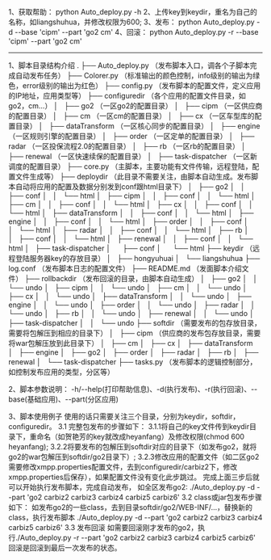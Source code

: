 1、获取帮助：
python Auto_deploy.py -h
2、上传key到keydir，重名为自己的名称，如liangshuhua，并修改权限为600;
3、发布：
python Auto_deploy.py -d --base 'cipm' --part 'go2 cm'
4、回滚：
python Auto_deploy.py -r --base 'cipm' --part 'go2 cm'

-------
1、脚本目录结构介绍
.
├── Auto_deploy.py         （发布脚本入口，调各个子脚本完成自动发布任务）
├── Colorer.py             （标准输出的颜色控制，info级别的输出为绿色，error级别的输出为红色）
├── config.py              （发布脚本的配置文件，定义应用的IP地址，应用类型等）
├── configuredir           （各个应用的配置文件目录，如go2，cm...）
│   ├── go2                （一区go2的配置目录）
│   ├── cipm               （一区供应商的配置目录）
│   ├── cm                 （一区cm的配置目录）
│   ├── cx                 （一区车型库的配置目录）
│   ├── dataTransform      （一区核心同步的配置目录）
│   ├── engine             （一区规则引擎的配置目录）
│   ├── order              （一区定单的配置目录）
│   ├── radar              （一区投保流程2.0的配置目录）
│   ├── rb                 （一区rb的配置目录）
│   ├── renewal            （一区快速续保的配置目录）
│   ├── task-dispatcher    （一区新调度的配置目录）
├── core.py                （主脚本，主要功能有文件传输，远程登陆，配置文件生成等）
├── deploydir              （此目录不需要关注，由脚本自动生成。发布脚本自动将应用的配置及数据分别发到conf跟html目录下）
│   ├── go2
│   │   ├── conf
│   │   └── html
│   ├── cipm
│   │   ├── conf
│   │   └── html
│   ├── cm
│   │   ├── conf
│   │   └── html
│   ├── cx
│   │   ├── conf
│   │   └── html
│   ├── dataTransform
│   │   ├── conf
│   │   └── html
│   ├── engine
│   │   ├── conf
│   │   └── html
│   ├── order
│   │   ├── conf
│   │   └── html
│   ├── radar
│   │   ├── conf
│   │   └── html
│   ├── rb
│   │   ├── conf
│   │   └── html
│   ├── renewal
│   │   ├── conf
│   │   └── html
│   ├── task-dispatcher
│       ├── conf
│       └── html
├── keydir                （远程登陆服务器key的存放目录）
│   ├── hongyuhuai
│   └── liangshuhua
├── log.conf              （发布脚本日志的配置文件）
├── README.md             （发面脚本介绍文件）
├── rollbackdir           （发布回滚的目录，由脚本自动生成）
│   ├── go2
│   │   └── undo
│   ├── cipm
│   │   └── undo
│   ├── cm
│   │   └── undo
│   ├── cx
│   │   └── undo
│   ├── dataTransform
│   │   └── undo
│   ├── engine
│   │   └── undo
│   ├── order
│   │   └── undo
│   ├── radar
│   │   └── undo
│   ├── rb
│   │   └── undo
│   ├── renewal
│   │   └── undo
│   ├── task-dispatcher
│   │   └── undo
├── softdir              （需要发布的包存放目录，需要将包解压到相应的目录下）
│   ├── cipm             （供应商的发布包存放目录，需要将war包解压放到此目录下）
│   ├── cm
│   ├── cx
│   ├── dataTransform
│   ├── engine
│   ├── go2
│   ├── order
│   ├── radar
│   ├── rb
│   ├── renewal
│   └── task-dispatcher
├── tasks.py             （发布脚本的逻辑控制部分，如控制发布应用的类型，分区等）

2、脚本参数说明：
-h/--help(打印帮助信息)、-d(执行发布)、-r(执行回滚)、--base(基础应用)、--part(分区应用)

3、脚本使用例子
使用的话只需要关注三个目录，分别为keydir，softdir，configuredir。
3.1 完整包发布的步骤如下：
3.1.1将自己的key文件传到keydir目录下，重命名（如贺艳芳的key就改成heyanfang）及修改权限(chmod 600 heyanfang);
3.2.2将要发布的包解压到softdir对应的目录下（如发布go2，就将go2的war包解压到softdir/go2目录下）;
3.2.3修改应用的配置文件（如二区go2需要修改xmpp.properties配置文件，去到configuredir/carbiz2下，修改xmpp.properties后保存），如果配置文件没有变化此步跳过。
完成上面三步后就可以开始执行发布脚本，完成自动发布，
如全区发布go2:
./Auto_deploy.py -d --part 'go2 carbiz2 carbiz3 carbiz4 carbiz5 carbiz6'
3.2 class或jar包发布步骤如下：
如发布go2的一些class，去到目录softdir/go2/WEB-INF/...，替换新的class，执行发布脚本
./Auto_deploy.py -d --part 'go2 carbiz2 carbiz3 carbiz4 carbiz5 carbiz6'
3.3 发布回滚
如需要回滚刚才发布的go2，执行./Auto_deploy.py -r --part 'go2 carbiz2 carbiz3 carbiz4 carbiz5 carbiz6'
回滚是回滚到最后一次发布的状态。

